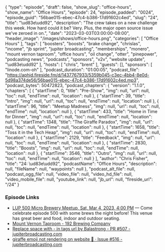 {
  "type": "episode",
  "draft": false,
  "show_slug": "office-hours",
  "show_name": "Office Hours",
  "episode": 24,
  "episode_padded": "0024",
  "episode_guid": "56bae015-ebec-47c4-b386-17d91602c4ed",
  "slug": "24",
  "title": "\ud83e\udd92",
  "description": "The crew takes on a new challenge this week. How hard could it be? Very. Plus, the major open source issue we've zeroed in on.",
  "date": "2023-03-03T03:00:00-08:00",
  "header_image": "/images/shows/office-hours.png",
  "categories": [
    "Office Hours"
  ],
  "tags": [
    "boosters",
    "boosts",
    "brake change",
    "chrislas",
    "income",
    "jb sprint",
    "jupiter broadcasting",
    "memberships",
    "monero",
    "mount vernon taproom",
    "office hours",
    "oil change",
    "otter",
    "pinepower",
    "podcasting news",
    "podcasts",
    "sponsors",
    "v2v",
    "website update",
    "\ud83e\udd92"
  ],
  "hosts": [
    "chris",
    "brent"
  ],
  "guests": [],
  "sponsors": [
    "linode.com-oh"
  ],
  "podcast_duration": "01:00:05",
  "podcast_file": "https://aphid.fireside.fm/d/1437767933/5359b045-c3ec-4bb4-8e0d-5d98a374de56/56bae015-ebec-47c4-b386-17d91602c4ed.mp3",
  "podcast_bytes": 50472823,
  "podcast_chapters": {
    "version": "1.1.0",
    "chapters": [
      {
        "startTime": 0,
        "title": "Pre-Show",
        "img": null,
        "url": null,
        "toc": null,
        "endTime": null,
        "location": null
      },
      {
        "startTime": 39,
        "title": "Intro",
        "img": null,
        "url": null,
        "toc": null,
        "endTime": null,
        "location": null
      },
      {
        "startTime": 96,
        "title": "Meetup Madness",
        "img": null,
        "url": null,
        "toc": null,
        "endTime": null,
        "location": null
      },
      {
        "startTime": 433,
        "title": "Home in Time for Dinner",
        "img": null,
        "url": null,
        "toc": null,
        "endTime": null,
        "location": null
      },
      {
        "startTime": 1348,
        "title": "The Giraffe Paradox",
        "img": null,
        "url": null,
        "toc": null,
        "endTime": null,
        "location": null
      },
      {
        "startTime": 1658,
        "title": "Toss it in the Tech Heap",
        "img": null,
        "url": null,
        "toc": null,
        "endTime": null,
        "location": null
      },
      {
        "startTime": 2129,
        "title": "Feedback",
        "img": null,
        "url": null,
        "toc": null,
        "endTime": null,
        "location": null
      },
      {
        "startTime": 2830,
        "title": "Boosts",
        "img": null,
        "url": null,
        "toc": null,
        "endTime": null,
        "location": null
      },
      {
        "startTime": 3546,
        "title": "Outro",
        "img": null,
        "url": null,
        "toc": null,
        "endTime": null,
        "location": null
      }
    ],
    "author": "Chris Fisher",
    "title": "24: \ud83e\udd92",
    "podcastName": "Office Hours",
    "description": null,
    "fileName": null,
    "waypoints": null
  },
  "podcast_alt_file": null,
  "podcast_ogg_file": null,
  "video_file": null,
  "video_hd_file": null,
  "video_mobile_file": null,
  "youtube_link": null,
  "jb_url": null,
  "fireside_url": "/24"
}


### Episode Links

  * [LUP 500 Micro Brewery Meetup, Sat, Mar 4, 2023, 4:00 PM](https://www.meetup.com/jupiterbroadcasting/events/291582264/ "LUP 500 Micro Brewery Meetup, Sat, Mar 4, 2023, 4:00 PM") — Come celebrate episode 500 with some brews the night before! This venue has great beer and food, indoor and outdoor seating.
  * [Mount Vernon Taproom - 192 Brewing Company](https://192brewing.com/mount-vernon-taproom/ "Mount Vernon Taproom - 192 Brewing Company")
  * [Replace space with - in tags url by Balastrong - PR #507 - jupiterbroadcasting.com](https://github.com/JupiterBroadcasting/jupiterbroadcasting.com/pull/507 "Replace space with - in tags url by Balastrong - PR #507 - jupiterbroadcasting.com")
  * [giraffe emoji not rendering on website 🦒 · Issue #516 - jupiterbroadcasting.com](https://github.com/JupiterBroadcasting/jupiterbroadcasting.com/issues/516 "giraffe emoji not rendering on website 🦒 · Issue #516 - jupiterbroadcasting.com")


